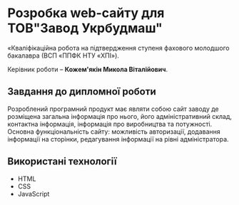 # Розробка web-сайту для ТОВ"Завод Укрбудмаш"

«Кваліфікаційна робота на підтвердження ступеня фахового молодшого бакалавра (ВСП «ППФК НТУ «ХПІ»).

Керівник роботи – **Кожем'якін Микола Віталійович**.

## Завдання до дипломної роботи

Розроблений програмний продукт має являти собою сайт заводу де розміщена загальна інформація про нього, його адміністративний склад, контактна інформація, інформація про виробництва та потужності. Основна функціональність сайту: можливість авторизації, додавання інформації на сторінки, редагування інформації на рівні адміністратора.

## Використані технології

* HTML
* CSS
* JavaSсript
